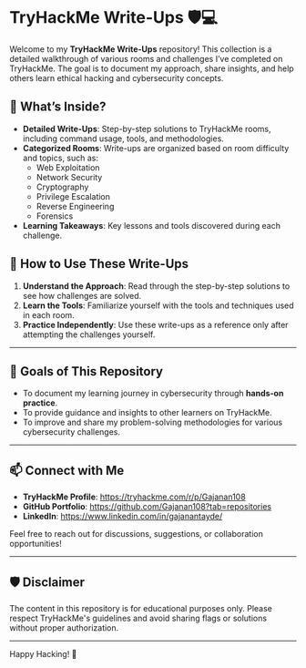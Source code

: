 # TryHackMe Write-Ups 🛡️💻  

Welcome to my **TryHackMe Write-Ups** repository! This collection is a detailed walkthrough of various rooms and challenges I’ve completed on TryHackMe. The goal is to document my approach, share insights, and help others learn ethical hacking and cybersecurity concepts.  

## 🔎 **What’s Inside?**  

- **Detailed Write-Ups**: Step-by-step solutions to TryHackMe rooms, including command usage, tools, and methodologies.  
- **Categorized Rooms**: Write-ups are organized based on room difficulty and topics, such as:  
  - Web Exploitation  
  - Network Security  
  - Cryptography  
  - Privilege Escalation  
  - Reverse Engineering  
  - Forensics  
- **Learning Takeaways**: Key lessons and tools discovered during each challenge.  


## 🚀 **How to Use These Write-Ups**  

1. **Understand the Approach**: Read through the step-by-step solutions to see how challenges are solved.  
2. **Learn the Tools**: Familiarize yourself with the tools and techniques used in each room.  
3. **Practice Independently**: Use these write-ups as a reference only after attempting the challenges yourself.  

---

## 🎯 **Goals of This Repository**  

- To document my learning journey in cybersecurity through **hands-on practice**.  
- To provide guidance and insights to other learners on TryHackMe.  
- To improve and share my problem-solving methodologies for various cybersecurity challenges.  

---
## 📫 **Connect with Me**  

- **TryHackMe Profile**: https://tryhackme.com/r/p/Gajanan108  
- **GitHub Portfolio**: https://github.com/Gajanan108?tab=repositories  
- **LinkedIn**: https://www.linkedin.com/in/gajanantayde/ 

Feel free to reach out for discussions, suggestions, or collaboration opportunities!  

---

## 🛡️ **Disclaimer**  

The content in this repository is for educational purposes only. Please respect TryHackMe's guidelines and avoid sharing flags or solutions without proper authorization.  

---

Happy Hacking! 🌟  

